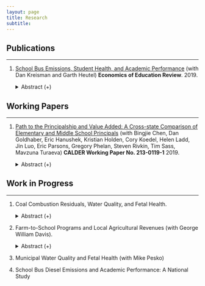 ```yaml
---
layout: page
title: Research
subtitle: 
---
```


## Publications
----

1. [School Bus Emissions, Student Health, and Academic Performance](https://www.sciencedirect.com/science/article/abs/pii/S0272775719301530) (with Dan Kreisman and Garth Heutel) **Economics of Education Review**. 2019.

   <details><summary> Abstract (+) </summary>
   <blockquote> <p align="justify"> Diesel emissions from school buses expose children to high levels of air pollution; retrofitting bus engines can substantially reduce this exposure. Using variation from 2,656 retrofits across Georgia, we estimate effects of emissions reductions on district-level health and academic achievement. We demonstrate positive effects on respiratory health, measured by a statewide test of aerobic capacity. Placebo tests on body mass index show no impact. We also find that retrofitting districts experience significant test score gains in English and smaller gains in math. Our results suggest that engine retrofits can have meaningful and cost-effective impacts on health and cognitive functioning.<br></p> </blockquote>   
   </details>

## Working Papers
----

1. [Path to the Principalship and Value Added: A Cross-state Comparison of Elementary and Middle School Principals](https://caldercenter.org/publications/path-principalship-and-value-added-cross-state-comparison-elementary-and-middle-school) (with Bingjie Chen, Dan Goldhaber, Eric Hanushek, Kristian Holden, Cory Koedel, Helen Ladd, Jin Luo, Eric Parsons, Gregory Phelan, Steven Rivkin, Tim Sass, Mavzuna Turaeva) **CALDER Working Paper No. 213-0119-1** 2019. 

   <details><summary> Abstract (+) </summary>
   <blockquote>
   <p align="justify"> An increasing emphasis on principals as key to school improvement has contributed to efforts to elevate principal effectiveness that have taken various forms across the US. The primacy of the state as the focal point of educational reform elevates the value of understanding commonalities and differences among states in characteristics of principals, the distribution of principals among schools and ultimately the policies associated with more effective school leadership, particularly for disadvantaged children. This paper describes major state policies, the distribution of elementary school principals among schools along a several dimensions, and pathways to the principalship to illustrate similarities and differences among six states in the tenure and experience distributions and how these vary by student demographic characteristics and district size. Measurement of principal effectiveness and its relationship with principal characteristics and state policies would be ideal, but complications introduced by the dynamics of principal influences and confounding effects of other factors inhibit this effort. Nonetheless, school value added to achievement provides information on differences in principal effectiveness, and we report within-school variation value added across principal regimes and the associations between value added and principal characteristics. The analysis reveals many similarities and some differences among the states, some of which are related to differences in governance structures. Perhaps the most striking differences relate to the pathways to the principalship including the fraction of principals with experiences as assistant principals and teachers.
   <br></p> </blockquote>   
   </details>
   

## Work in Progress
----

1. Coal Combustion Residuals, Water Quality, and Fetal Health.

   <details><summary> Abstract (+) </summary>
   
   <blockquote>
   <p align="justify"> Coal ash accounts for one third of industrial water pollution in the United States.  No previous study has investigated how this form of water pollution may impact municipal water quality.  I geographically link the universe of municipal water quality tests in North Carolina to information on coal ash discharges from the Toxic Releases Inventory to demonstrate the average relationship between surface water releases and municipal water quality.  Then, incorporating information on heavy rains and flooding from the National Oceanic and Atmospheric Administration, I show how these relatively common weather events exacerbate the risk of ash pond impounds impacting municipal water quality.  Finally, I estimate the cost of coal ash water pollution in terms of municipal water system fines for water quality violations, finding that the burden of coal ash pollution on municipal water systems in North Carolina is approximately $950,000 from 2005-2017.<br></p> </blockquote>   
   </details>

2. Farm-to-School Programs and Local Agricultural Revenues (with George William Davis). 

   <details><summary> Abstract (+) </summary>
   <blockquote>
   <p align="justify"> 
   Farm-to-school programs exist in every state. A central goal of these programs is to source school food from local farms and businesses. Proponents argue that such sourcing helps local businesses while improving school nutritional quality. I link school-district information on adoption of farm-to-school policies to a unique commodity-by-county survey of agricultural products to test for local economic effects of farm-to-school programs. Identification comes from spatiotemporal variation in school-district adoption of the policy, where I purge selection bias with a dosage treatment variable related to the number of students served by farm-to-school districts in neighboring counties. Preliminary results suggest that farm-to-school policies are responsible for 10-20% of the increase in farm revenues across the state of Georgia from 2001-2017, or roughly $750 million. The revenue increase is concentrated in eggs, dairy, and meats; surprisingly, revenues for fruits and vegetables appear unrelated to policy adoption even when breaking out the analysis by individual types of fruit or vegetable. I next link information on school-district nutritional expenditures and employ a standard difference-in-difference statistical model to show that these local economic effects come with no observable increase in total or per-pupil nutritional outlays, suggesting that school districts are primarily switching to more-local food providers.
   <br></p> </blockquote>   
   </details> 
   
3. Municipal Water Quality and Fetal Health (with Mike Pesko) 

4. School Bus Diesel Emissions and Academic Performance: A National Study 
